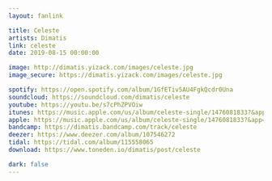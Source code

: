 ```yaml
---
layout: fanlink

title: Celeste
artists: Dimatis
link: celeste
date: 2019-08-15 00:00:00

image: http://dimatis.yizack.com/images/celeste.jpg
image_secure: https://dimatis.yizack.com/images/celeste.jpg

spotify: https://open.spotify.com/album/1GfETiv5AU4FgkQcdr0Una
soundcloud: https://soundcloud.com/dimatis/celeste
youtube: https://youtu.be/s7cPhZPVOiw
itunes: https://music.apple.com/us/album/celeste-single/1476081833?&app=itunes
apple: https://music.apple.com/us/album/celeste-single/1476081833?&app=music
bandcamp: https://dimatis.bandcamp.com/track/celeste
deezer: https://www.deezer.com/album/107546272
tidal: https://tidal.com/album/115558065
download: https://www.toneden.io/dimatis/post/celeste

dark: false
---
```

